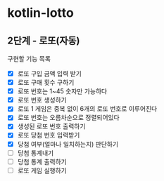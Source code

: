 # kotlin-lotto

## 2단계 - 로또(자동)
구현할 기능 목록
 - [x] 로또 구입 금액 입력 받기
 - [x] 로또 구매 횟수 구하기
 - [x] 로또 번호는 1~45 숫자만 가능하다
 - [x] 로또 번호 생성하기
 - [x] 로또 1 게임은 중복 없이 6개의 로또 번호로 이루어진다
 - [x] 로또 번호는 오름차순으로 정렬되어있다
 - [x] 생성된 로또 번호 출력하기
 - [x] 로또 당첨 번호 입력받기
 - [x] 당첨 여부(얼마나 일치하는지) 판단하기
 - [ ] 당첨 통계내기
 - [ ] 당첨 통계 출력하기
 - [ ] 로또 게임 실행하기